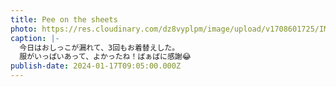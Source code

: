 ```yaml
---
title: Pee on the sheets
photo: https://res.cloudinary.com/dz8vyplpm/image/upload/v1708601725/IMG_8418_use5of.jpg
caption: |-
  今日はおしっこが漏れて、3回もお着替えした。
  服がいっぱいあって、よかったね！ばぁばに感謝😂
publish-date: 2024-01-17T09:05:00.000Z
---
```

